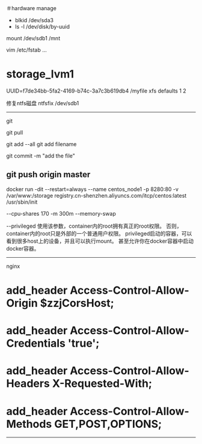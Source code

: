 
＃hardware manage


+ blkid /dev/sda3
+ ls -l /dev/disk/by-uuid

mount /dev/sdb1 /mnt

vim /etc/fstab
...
# storage_lvm1
UUID=f7de34bb-5fa2-4169-b74c-3a7c3b619db4	/myfile		xfs	defaults	1 2

修复ntfs磁盘
ntfsfix /dev/sdb1


----
git

git pull

git add --all
git add filename

git commit -m "add the file"

git push origin master
----

docker run -dit --restart=always --name centos_node1 -p 8280:80 -v /var/www:/storage registry.cn-shenzhen.aliyuncs.com/itcp/centos:latest /usr/sbin/init

--cpu-shares 170
-m 300m --memory-swap

--privileged
 使用该参数，container内的root拥有真正的root权限。
 否则，container内的root只是外部的一个普通用户权限。
 privileged启动的容器，可以看到很多host上的设备，并且可以执行mount。
 甚至允许你在docker容器中启动docker容器。

----
nginx

#      add_header Access-Control-Allow-Origin $zzjCorsHost;
#      add_header Access-Control-Allow-Credentials 'true';
#      add_header Access-Control-Allow-Headers X-Requested-With;
#      add_header Access-Control-Allow-Methods GET,POST,OPTIONS;

----
